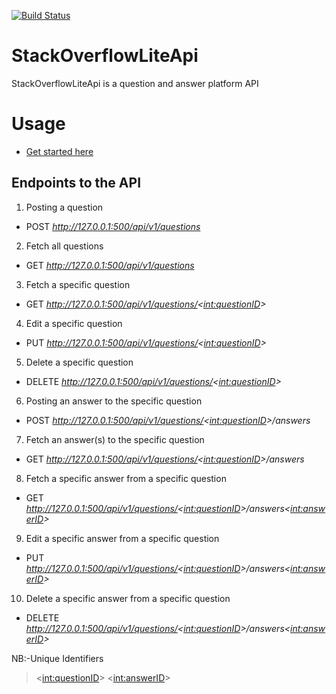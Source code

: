 [![Build Status](https://travis-ci.com/botnetdobbs/StackOverflowLiteApi.svg?branch=master)](https://travis-ci.com/botnetdobbs/StackOverflowLiteApi)
# StackOverflowLiteApi
StackOverflowLiteApi is a question and answer platform API

# Usage
- [Get started here](https://zstackoverflowliteapi.herokuapp.com)

## Endpoints to the API
1. Posting a question
- POST _http://127.0.0.1:500/api/v1/questions_

2. Fetch all questions
- GET _http://127.0.0.1:500/api/v1/questions_

3. Fetch a specific question
- GET _http://127.0.0.1:500/api/v1/questions/<<int:questionID>>_

4. Edit a specific question
- PUT _http://127.0.0.1:500/api/v1/questions/<<int:questionID>>_

5. Delete a specific question
- DELETE _http://127.0.0.1:500/api/v1/questions/<<int:questionID>>_

6. Posting an answer to the specific question
- POST _http://127.0.0.1:500/api/v1/questions/<<int:questionID>>/answers_

7. Fetch an answer(s) to the specific question
- GET _http://127.0.0.1:500/api/v1/questions/<<int:questionID>>/answers_

8. Fetch a specific answer from a specific question
- GET _http://127.0.0.1:500/api/v1/questions/<<int:questionID>>/answers<<int:answerID>>_

9. Edit a specific answer from a specific question
- PUT _http://127.0.0.1:500/api/v1/questions/<<int:questionID>>/answers<<int:answerID>>_

10. Delete a specific answer from a specific question
- DELETE _http://127.0.0.1:500/api/v1/questions/<<int:questionID>>/answers<<int:answerID>>_

NB:-Unique Identifiers
> <<int:questionID>>
> <<int:answerID>>
